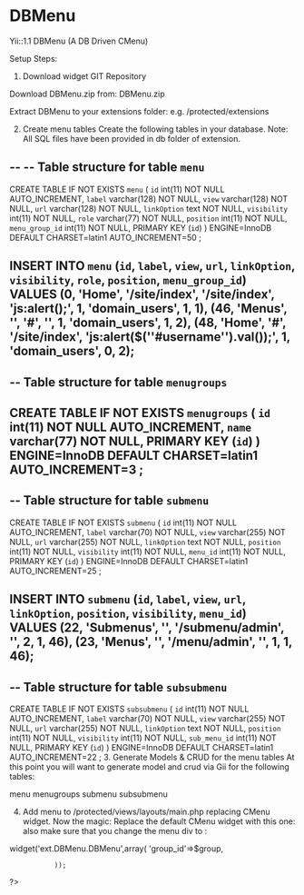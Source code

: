 DBMenu
======

Yii::1.1 DBMenu (A DB Driven CMenu)

Setup Steps:

1. Download widget 
GIT Repository

Download DBMenu.zip from: DBMenu.zip

Extract DBMenu to your extensions folder: e.g. /protected/extensions

2. Create menu tables 
Create the following tables in your database. Note: All SQL files have been provided in db folder of extension.

--
-- Table structure for table `menu`
--
 
CREATE TABLE IF NOT EXISTS `menu` (
  `id` int(11) NOT NULL AUTO_INCREMENT,
  `label` varchar(128) NOT NULL,
  `view` varchar(128) NOT NULL,
  `url` varchar(128) NOT NULL,
  `linkOption` text NOT NULL,
  `visibility` int(11) NOT NULL,
  `role` varchar(77) NOT NULL,
  `position` int(11) NOT NULL,
  `menu_group_id` int(11) NOT NULL,
  PRIMARY KEY (`id`)
) ENGINE=InnoDB  DEFAULT CHARSET=latin1 AUTO_INCREMENT=50 ;
 
 
 
 
INSERT INTO `menu` (`id`, `label`, `view`, `url`, `linkOption`, `visibility`, `role`, `position`, `menu_group_id`) VALUES
(0, 'Home', '/site/index', '/site/index', 'js:alert();', 1, 'domain_users', 1, 1),
(46, 'Menus', '', '#', '', 1, 'domain_users', 1, 2),
(48, 'Home', '#', '/site/index', 'js:alert($(''#username'').val());', 1, 'domain_users', 0, 2);
--
-- Table structure for table `menugroups`
--
 
CREATE TABLE IF NOT EXISTS `menugroups` (
  `id` int(11) NOT NULL AUTO_INCREMENT,
  `name` varchar(77) NOT NULL,
  PRIMARY KEY (`id`)
) ENGINE=InnoDB  DEFAULT CHARSET=latin1 AUTO_INCREMENT=3 ;
--
-- Table structure for table `submenu`
--
 
CREATE TABLE IF NOT EXISTS `submenu` (
  `id` int(11) NOT NULL AUTO_INCREMENT,
  `label` varchar(70) NOT NULL,
  `view` varchar(255) NOT NULL,
  `url` varchar(255) NOT NULL,
  `linkOption` text NOT NULL,
  `position` int(11) NOT NULL,
  `visibility` int(11) NOT NULL,
  `menu_id` int(11) NOT NULL,
  PRIMARY KEY (`id`)
) ENGINE=InnoDB  DEFAULT CHARSET=latin1 AUTO_INCREMENT=25 ;
 
INSERT INTO `submenu` (`id`, `label`, `view`, `url`, `linkOption`, `position`, `visibility`, `menu_id`) VALUES
(22, 'Submenus', '', '/submenu/admin', '', 2, 1, 46),
(23, 'Menus', '', '/menu/admin', '', 1, 1, 46);
--
-- Table structure for table `subsubmenu`
--
 
CREATE TABLE IF NOT EXISTS `subsubmenu` (
  `id` int(11) NOT NULL AUTO_INCREMENT,
  `label` varchar(70) NOT NULL,
  `view` varchar(255) NOT NULL,
  `url` varchar(255) NOT NULL,
  `linkOption` text NOT NULL,
  `position` int(11) NOT NULL,
  `visibility` int(11) NOT NULL,
  `sub_menu_id` int(11) NOT NULL,
  PRIMARY KEY (`id`)
) ENGINE=InnoDB  DEFAULT CHARSET=latin1 AUTO_INCREMENT=22 ;
3. Generate Models & CRUD for the menu tables 
At this point you will want to generate model and crud via Gii for the following tables:

menu menugroups submenu subsubmenu

4. Add menu to /protected/views/layouts/main.php replacing CMenu widget. 
Now the magic: Replace the default CMenu widget with this one: also make sure that you change the menu div to :

<div id="myslidemenu" class="jqueryslidemenu">
<?php $this->widget('ext.DBMenu.DBMenu',array(
           'group_id'=>$group,
 
 
               )); 
 ?>
